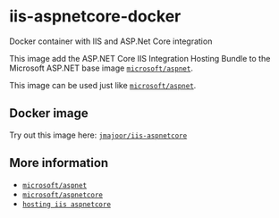 # iis-aspnetcore-docker
Docker container with IIS and ASP.Net Core integration

This image add the ASP.NET Core IIS Integration Hosting Bundle to the Microsoft ASP.NET base image [`microsoft/aspnet`](https://hub.docker.com/r/microsoft/aspnet/).

This image can be used just like [`microsoft/aspnet`](https://hub.docker.com/r/microsoft/aspnet/). 


## Docker image

Try out this image here: [`jmajoor/iis-aspnetcore`](https://hub.docker.com/r/jmajoor/iis-aspnetcore/)

## More information
- [`microsoft/aspnet`](https://hub.docker.com/r/microsoft/aspnet/)
- [`microsoft/aspnetcore`](https://hub.docker.com/r/microsoft/aspnetcore/)
- [`hosting iis aspnetcore`](https://docs.microsoft.com/en-us/aspnet/core/host-and-deploy/iis/?view=aspnetcore-2.1&tabs=aspnetcore2x)